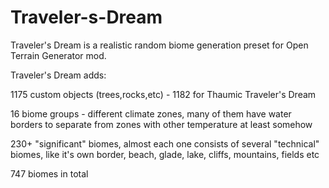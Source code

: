 # Traveler-s-Dream
Traveler's Dream is a realistic random biome generation preset for Open Terrain Generator mod.

Traveler's Dream adds:

1175 custom objects (trees,rocks,etc) - 1182 for Thaumic Traveler's Dream

16 biome groups - different climate zones, many of them have water borders to separate from zones with other temperature at least somehow

230+ "significant" biomes, almost each one consists of several "technical" biomes, like it's own border, beach, glade, lake, cliffs, mountains, fields etc

747 biomes in total
